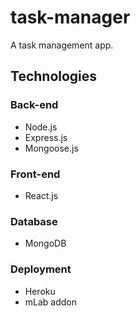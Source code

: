 # task-manager

A task management app.

## Technologies

### Back-end

- Node.js
- Express.js
- Mongoose.js

### Front-end

- React.js

### Database

- MongoDB

### Deployment

- Heroku
- mLab addon
